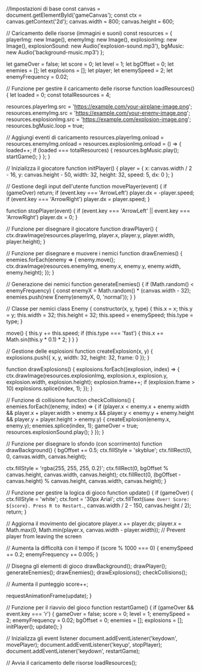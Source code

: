 //Impostazioni di base
const canvas = document.getElementById('gameCanvas');
const ctx = canvas.getContext('2d');
canvas.width = 800;
canvas.height = 600;

// Caricamento delle risorse (immagini e suoni)
const resources = {
  playerImg: new Image(),
  enemyImg: new Image(),
  explosionImg: new Image(),
  explosionSound: new Audio('explosion-sound.mp3'),
  bgMusic: new Audio('background-music.mp3')
};

let gameOver = false;
let score = 0;
let level = 1;
let bgOffset = 0;
let enemies = [];
let explosions = [];
let player;
let enemySpeed = 2;
let enemyFrequency = 0.02;

// Funzione per gestire il caricamento delle risorse
function loadResources() {
  let loaded = 0;
  const totalResources = 4;

  resources.playerImg.src = 'https://example.com/your-airplane-image.png';
  resources.enemyImg.src = 'https://example.com/your-enemy-image.png';
  resources.explosionImg.src = 'https://example.com/explosion-image.png';
  resources.bgMusic.loop = true;

  // Aggiungi eventi di caricamento
  resources.playerImg.onload = resources.enemyImg.onload = resources.explosionImg.onload = () => {
    loaded++;
    if (loaded === totalResources) {
      resources.bgMusic.play();
      startGame();
    }
  };
}

// Inizializza il giocatore
function initPlayer() {
  player = {
    x: canvas.width / 2 - 16,
    y: canvas.height - 50,
    width: 32,
    height: 32,
    speed: 5,
    dx: 0
  };
}

// Gestione degli input dell'utente
function movePlayer(event) {
  if (gameOver) return;
  if (event.key === 'ArrowLeft') player.dx = -player.speed;
  if (event.key === 'ArrowRight') player.dx = player.speed;
}

function stopPlayer(event) {
  if (event.key === 'ArrowLeft' || event.key === 'ArrowRight') player.dx = 0;
}

// Funzione per disegnare il giocatore
function drawPlayer() {
  ctx.drawImage(resources.playerImg, player.x, player.y, player.width, player.height);
}

// Funzione per disegnare e muovere i nemici
function drawEnemies() {
  enemies.forEach(enemy => {
    enemy.move();
    ctx.drawImage(resources.enemyImg, enemy.x, enemy.y, enemy.width, enemy.height);
  });
}

// Generazione dei nemici
function generateEnemies() {
  if (Math.random() < enemyFrequency) {
    const enemyX = Math.random() * (canvas.width - 32);
    enemies.push(new Enemy(enemyX, 0, 'normal'));
  }
}

// Classe per nemici
class Enemy {
  constructor(x, y, type) {
    this.x = x;
    this.y = y;
    this.width = 32;
    this.height = 32;
    this.speed = enemySpeed;
    this.type = type;
  }

  move() {
    this.y += this.speed;
    if (this.type === 'fast') {
      this.x += Math.sin(this.y * 0.1) * 2;
    }
  }
}

// Gestione delle esplosioni
function createExplosion(x, y) {
  explosions.push({ x, y, width: 32, height: 32, frame: 0 });
}

function drawExplosions() {
  explosions.forEach((explosion, index) => {
    ctx.drawImage(resources.explosionImg, explosion.x, explosion.y, explosion.width, explosion.height);
    explosion.frame++;
    if (explosion.frame > 10) explosions.splice(index, 1);
  });
}

// Funzione di collisione
function checkCollisions() {
  enemies.forEach((enemy, index) => {
    if (player.x < enemy.x + enemy.width && player.x + player.width > enemy.x &&
        player.y < enemy.y + enemy.height && player.y + player.height > enemy.y) {
      createExplosion(enemy.x, enemy.y);
      enemies.splice(index, 1);
      gameOver = true;
      resources.explosionSound.play();
    }
  });
}

// Funzione per disegnare lo sfondo (con scorrimento)
function drawBackground() {
  bgOffset += 0.5;
  ctx.fillStyle = 'skyblue';
  ctx.fillRect(0, 0, canvas.width, canvas.height);

  ctx.fillStyle = 'rgba(255, 255, 255, 0.2)';
  ctx.fillRect(0, bgOffset % canvas.height, canvas.width, canvas.height);
  ctx.fillRect(0, (bgOffset - canvas.height) % canvas.height, canvas.width, canvas.height);
}

// Funzione per gestire la logica di gioco
function update() {
  if (gameOver) {
    ctx.fillStyle = 'white';
    ctx.font = '30px Arial';
    ctx.fillText(`Game Over! Score: ${score}. Press R to Restart.`, canvas.width / 2 - 150, canvas.height / 2);
    return;
  }

  // Aggiorna il movimento del giocatore
  player.x += player.dx;
  player.x = Math.max(0, Math.min(player.x, canvas.width - player.width)); // Prevent player from leaving the screen

  // Aumenta la difficoltà con il tempo
  if (score % 1000 === 0) {
    enemySpeed += 0.2;
    enemyFrequency += 0.005;
  }

  // Disegna gli elementi di gioco
  drawBackground();
  drawPlayer();
  generateEnemies();
  drawEnemies();
  drawExplosions();
  checkCollisions();

  // Aumenta il punteggio
  score++;

  requestAnimationFrame(update);
}

// Funzione per il riavvio del gioco
function restartGame() {
  if (gameOver && event.key === 'r') {
    gameOver = false;
    score = 0;
    level = 1;
    enemySpeed = 2;
    enemyFrequency = 0.02;
    bgOffset = 0;
    enemies = [];
    explosions = [];
    initPlayer();
    update();
}

// Inizializza gli event listener
document.addEventListener('keydown', movePlayer);
document.addEventListener('keyup', stopPlayer);
document.addEventListener('keydown', restartGame);

// Avvia il caricamento delle risorse
loadResources();